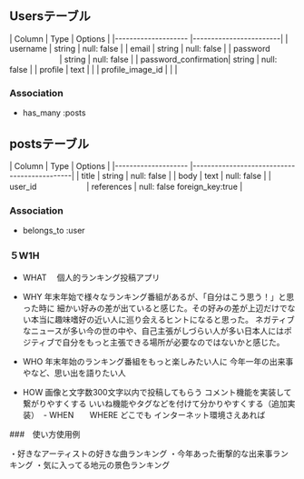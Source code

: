 ## Usersテーブル

| Column               | Type    | Options      |
|--------------------  |------------------------|
| username             | string  | null: false  |
| email                | string  | null: false  |
| password 　　　　　　  | string  | null: false  |
| password_confirmation| string  | null: false  |
| profile              | text    |              |
| profile_image_id     |         |              |

### Association

- has_many :posts



## postsテーブル

| Column               | Type        | Options                       |
|--------------------  |---------------------------------------------|
| title                | string      | null: false                   |
| body                 | text        | null: false                   |
| user_id　　　　　　    | references  | null: false foreign_key:true  |


### Association

- belongs_to :user

### ５W1H

- WHAT　
個人的ランキング投稿アプリ

- WHY
年末年始で様々なランキング番組があるが、「自分はこう思う！」と思った時に
細かい好みの差が出ていると感じた。その好みの差が上辺だけでない本当に趣味嗜好の近い人に巡り会えるヒントになると思った。
ネガティブなニュースが多い今の世の中や、自己主張がしづらい人が多い日本人にはポジティブで自分をもっと主張できる場所が必要なのではないかと感じた。

- WHO 
年末年始のランキング番組をもっと楽しみたい人に
今年一年の出来事やなど、思い出を語りたい人

- HOW
画像と文字数300文字以内で投稿してもらう
コメント機能を実装して繋がりやすくする
いいね機能やタグなどを付けて分かりやすくする（追加実装）  - WHEN　　WHERE どこでも インターネット環境さえあれば

###　使い方使用例

・好きなアーティストの好きな曲ランキング ・今年あった衝撃的な出来事ランキング
・気に入ってる地元の景色ランキング
